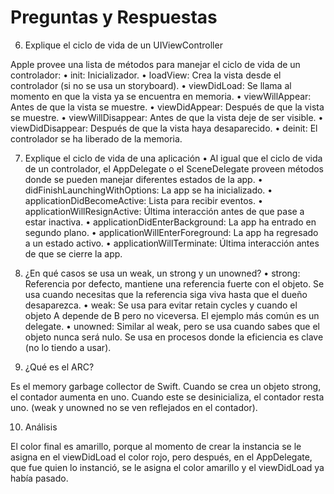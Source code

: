 # Preguntas y Respuestas

6. Explique el ciclo de vida de un UIViewController

Apple provee una lista de métodos para manejar el ciclo de vida de un controlador:
	•	init: Inicializador.
	•	loadView: Crea la vista desde el controlador (si no se usa un storyboard).
	•	viewDidLoad: Se llama al momento en que la vista ya se encuentra en memoria.
	•	viewWillAppear: Antes de que la vista se muestre.
	•	viewDidAppear: Después de que la vista se muestre.
	•	viewWillDisappear: Antes de que la vista deje de ser visible.
	•	viewDidDisappear: Después de que la vista haya desaparecido.
	•	deinit: El controlador se ha liberado de la memoria.


7. Explique el ciclo de vida de una aplicación
	•	Al igual que el ciclo de vida de un controlador, el AppDelegate o el SceneDelegate proveen métodos donde se pueden manejar diferentes estados de la app.
	•	didFinishLaunchingWithOptions: La app se ha inicializado.
	•	applicationDidBecomeActive: Lista para recibir eventos.
	•	applicationWillResignActive: Última interacción antes de que pase a estar inactiva.
	•	applicationDidEnterBackground: La app ha entrado en segundo plano.
	•	applicationWillEnterForeground: La app ha regresado a un estado activo.
	•	applicationWillTerminate: Última interacción antes de que se cierre la app.

8. ¿En qué casos se usa un weak, un strong y un unowned?
	•	strong: Referencia por defecto, mantiene una referencia fuerte con el objeto. Se usa cuando necesitas que la referencia siga viva hasta que el dueño desaparezca.
	•	weak: Se usa para evitar retain cycles y cuando el objeto A depende de B pero no viceversa. El ejemplo más común es un delegate.
	•	unowned: Similar al weak, pero se usa cuando sabes que el objeto nunca será nulo. Se usa en procesos donde la eficiencia es clave (no lo tiendo a usar).

9. ¿Qué es el ARC?

Es el memory garbage collector de Swift. Cuando se crea un objeto strong, el contador aumenta en uno. Cuando este se desinicializa, el contador resta uno. (weak y unowned no se ven reflejados en el contador).

10. Análisis

El color final es amarillo, porque al momento de crear la instancia se le asigna en el viewDidLoad el color rojo, pero después, en el AppDelegate, que fue quien lo instanció, se le asigna el color amarillo y el viewDidLoad ya había pasado.
